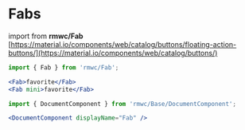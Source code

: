 # Fabs

import from **rmwc/Fab**  
[https://material.io/components/web/catalog/buttons/floating-action-buttons/](https://material.io/components/web/catalog/buttons/)

```jsx render
import { Fab } from 'rmwc/Fab';

<Fab>favorite</Fab>
<Fab mini>favorite</Fab>
```

```jsx renderOnly
import { DocumentComponent } from 'rmwc/Base/DocumentComponent';

<DocumentComponent displayName="Fab" />
```
